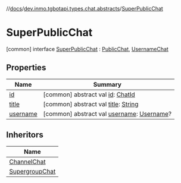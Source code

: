 //[docs](../../../index.md)/[dev.inmo.tgbotapi.types.chat.abstracts](../index.md)/[SuperPublicChat](index.md)



# SuperPublicChat  
 [common] interface [SuperPublicChat](index.md) : [PublicChat](../-public-chat/index.md), [UsernameChat](../-username-chat/index.md)   


## Properties  
  
|  Name |  Summary | 
|---|---|
| <a name="dev.inmo.tgbotapi.types.chat.abstracts/SuperPublicChat/id/#/PointingToDeclaration/"></a>[id](index.md#%5Bdev.inmo.tgbotapi.types.chat.abstracts%2FSuperPublicChat%2Fid%2F%23%2FPointingToDeclaration%2F%5D%2FProperties%2F625018081)| <a name="dev.inmo.tgbotapi.types.chat.abstracts/SuperPublicChat/id/#/PointingToDeclaration/"></a> [common] abstract val [id](index.md#%5Bdev.inmo.tgbotapi.types.chat.abstracts%2FSuperPublicChat%2Fid%2F%23%2FPointingToDeclaration%2F%5D%2FProperties%2F625018081): [ChatId](../../dev.inmo.tgbotapi.types/-chat-id/index.md)   <br>|
| <a name="dev.inmo.tgbotapi.types.chat.abstracts/SuperPublicChat/title/#/PointingToDeclaration/"></a>[title](index.md#%5Bdev.inmo.tgbotapi.types.chat.abstracts%2FSuperPublicChat%2Ftitle%2F%23%2FPointingToDeclaration%2F%5D%2FProperties%2F625018081)| <a name="dev.inmo.tgbotapi.types.chat.abstracts/SuperPublicChat/title/#/PointingToDeclaration/"></a> [common] abstract val [title](index.md#%5Bdev.inmo.tgbotapi.types.chat.abstracts%2FSuperPublicChat%2Ftitle%2F%23%2FPointingToDeclaration%2F%5D%2FProperties%2F625018081): [String](https://kotlinlang.org/api/latest/jvm/stdlib/kotlin/-string/index.html)   <br>|
| <a name="dev.inmo.tgbotapi.types.chat.abstracts/SuperPublicChat/username/#/PointingToDeclaration/"></a>[username](index.md#%5Bdev.inmo.tgbotapi.types.chat.abstracts%2FSuperPublicChat%2Fusername%2F%23%2FPointingToDeclaration%2F%5D%2FProperties%2F625018081)| <a name="dev.inmo.tgbotapi.types.chat.abstracts/SuperPublicChat/username/#/PointingToDeclaration/"></a> [common] abstract val [username](index.md#%5Bdev.inmo.tgbotapi.types.chat.abstracts%2FSuperPublicChat%2Fusername%2F%23%2FPointingToDeclaration%2F%5D%2FProperties%2F625018081): [Username](../../dev.inmo.tgbotapi.types/-username/index.md)?   <br>|


## Inheritors  
  
|  Name | 
|---|
| <a name="dev.inmo.tgbotapi.types.chat.abstracts/ChannelChat///PointingToDeclaration/"></a>[ChannelChat](../-channel-chat/index.md)|
| <a name="dev.inmo.tgbotapi.types.chat.abstracts/SupergroupChat///PointingToDeclaration/"></a>[SupergroupChat](../-supergroup-chat/index.md)|

